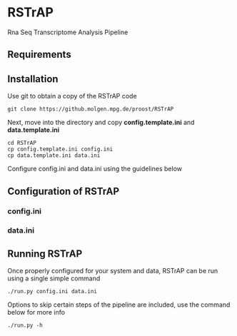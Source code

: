 # RSTrAP
Rna Seq Transcriptome Analysis Pipeline

## Requirements


## Installation
Use git to obtain a copy of the RSTrAP code

    git clone https://github.molgen.mpg.de/proost/RSTrAP

Next, move into the directory and copy **config.template.ini** and **data.template.ini**

    cd RSTrAP
    cp config.template.ini config.ini
    cp data.template.ini data.ini

Configure config.ini and data.ini using the guidelines below

## Configuration of RSTrAP
### config.ini

### data.ini

## Running RSTrAP
Once properly configured for your system and data, RSTrAP can be run using a single simple command

    ./run.py config.ini data.ini

Options to skip certain steps of the pipeline are included, use the command below for more info

    ./run.py -h

